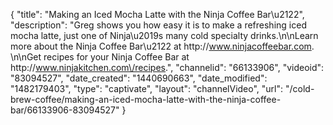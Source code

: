 {
    "title": "Making an Iced Mocha Latte with the Ninja Coffee Bar\u2122",
    "description": "Greg shows you how easy it is to make a refreshing iced mocha latte, just one of Ninja\u2019s many cold specialty drinks.\n\nLearn more about the Ninja Coffee Bar\u2122 at http:\/\/www.ninjacoffeebar.com. \n\nGet recipes for your Ninja Coffee Bar at http:\/\/www.ninjakitchen.com\/recipes.",
    "channelid": "66133906",
    "videoid": "83094527",
    "date_created": "1440690663",
    "date_modified": "1482179403",
    "type": "captivate",
    "layout": "channelVideo",
    "url": "\/cold-brew-coffee\/making-an-iced-mocha-latte-with-the-ninja-coffee-bar\/66133906-83094527"
}